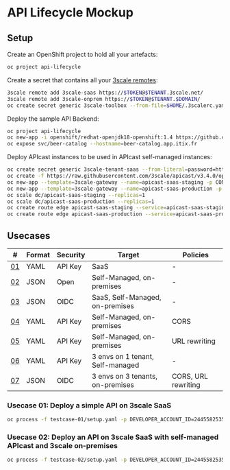 # API Lifecycle Mockup

## Setup

Create an OpenShift project to hold all your artefacts:

```sh
oc project api-lifecycle
```

Create a secret that contains all your [3scale remotes](https://github.com/3scale/3scale_toolbox/blob/master/docs/remotes.md):

```sh
3scale remote add 3scale-saas https://$TOKEN@$TENANT.3scale.net/
3scale remote add 3scale-onprem https://$TOKEN@$TENANT.$DOMAIN/
oc create secret generic 3scale-toolbox --from-file=$HOME/.3scalerc.yaml
```

Deploy the sample API Backend:

```sh
oc project api-lifecycle
oc new-app -i openshift/redhat-openjdk18-openshift:1.4 https://github.com/microcks/api-lifecycle.git --context-dir=/beer-catalog-demo/api-implementation --name=beer-catalog
oc expose svc/beer-catalog --hostname=beer-catalog.app.itix.fr
```

Deploy APIcast instances to be used in APIcast self-managed instances:

```sh
oc create secret generic 3scale-tenant-saas --from-literal=password=https://$TOKEN@$TENANT-admin.3scale.net
oc create -f https://raw.githubusercontent.com/3scale/apicast/v3.4.0/openshift/apicast-template.yml
oc new-app --template=3scale-gateway --name=apicast-saas-staging -p CONFIGURATION_URL_SECRET=3scale-tenant-saas -p CONFIGURATION_CACHE=0 -p RESPONSE_CODES=true -p LOG_LEVEL=info -p CONFIGURATION_LOADER=lazy -p APICAST_NAME=apicast-saas-staging -p DEPLOYMENT_ENVIRONMENT=sandbox -p IMAGE_NAME=quay.io/3scale/apicast:v3.4.0
oc new-app --template=3scale-gateway --name=apicast-saas-production -p CONFIGURATION_URL_SECRET=3scale-tenant-saas -p CONFIGURATION_CACHE=60 -p RESPONSE_CODES=true -p LOG_LEVEL=info -p CONFIGURATION_LOADER=boot -p APICAST_NAME=apicast-saas-production -p DEPLOYMENT_ENVIRONMENT=production -p IMAGE_NAME=quay.io/3scale/apicast:v3.4.0
oc scale dc/apicast-saas-staging --replicas=1
oc scale dc/apicast-saas-production --replicas=1
oc create route edge apicast-saas-staging --service=apicast-saas-staging --hostname=wildcard.saas-staging.app.itix.fr --insecure-policy=Allow --wildcard-policy=Subdomain
oc create route edge apicast-saas-production --service=apicast-saas-production --hostname=wildcard.saas-production.app... --insecure-policy=Allow --wildcard-policy=Subdomain
```

## Usecases

| #                  | Format | Security | Target                           | Policies            |
|--------------------|--------|----------|----------------------------------|---------------------|
| [01](testcase-01/) | YAML   | API Key  | SaaS                             | -                   |
| [02](testcase-02/) | JSON   | Open     | Self-Managed, on-premises        | -                   |
| [03](testcase-03/) | JSON   | OIDC     | SaaS, Self-Managed, on-premises  | -                   |
| [04](testcase-04/) | YAML   | API Key  | Self-Managed, on-premises        | CORS                |
| [05](testcase-05/) | YAML   | API Key  | Self-Managed, on-premises        | URL rewriting       |
| [06](testcase-06/) | YAML   | API Key  | 3 envs on 1 tenant, Self-managed | -                   |
| [07](testcase-07/) | JSON   | OIDC     | 3 envs on 3 tenants, on-premises | CORS, URL rewriting |

### Usecase 01: Deploy a simple API on 3scale SaaS

```sh
oc process -f testcase-01/setup.yaml -p DEVELOPER_ACCOUNT_ID=2445582535751 -p PRIVATE_BASE_URL=http://beer-catalog.app.itix.fr |oc create -f -
```

### Usecase 02: Deploy an API on 3scale SaaS with self-managed APIcast and 3scale on-premises

```sh
oc process -f testcase-02/setup.yaml -p DEVELOPER_ACCOUNT_ID=2445582535751 -p PRIVATE_BASE_URL=http://beer-catalog.app.itix.fr -p TARGET_INSTANCE=3scale-saas -p PUBLIC_STAGING_WILDCARD_DOMAIN=nmasse-redhat-staging.app.itix.fr -p PUBLIC_PRODUCTION_WILDCARD_DOMAIN=nmasse-redhat-production.app.itix.fr |oc create -f -
```
